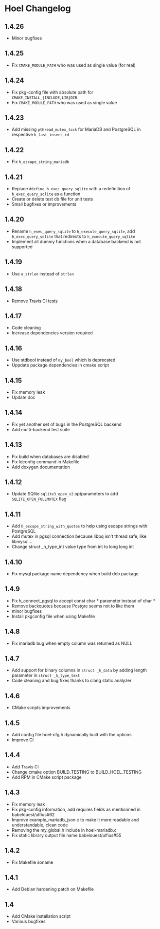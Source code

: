 # Hoel Changelog

## 1.4.26

- Minor bugfixes

## 1.4.25

- Fix `CMAKE_MODULE_PATH` who was used as single value (for real)

## 1.4.24

- Fix pkg-config file with absolute path for `CMAKE_INSTALL_{INCLUDE,LIB}DIR`
- Fix `CMAKE_MODULE_PATH` who was used as single value

## 1.4.23

- Add missing `pthread_mutex_lock` for MariaDB and PostgreSQL in respective `h_last_insert_id`

## 1.4.22

- Fix `h_escape_string_mariadb`

## 1.4.21

- Replace `#define h_exec_query_sqlite` with a redefinition of `h_exec_query_sqlite` as a function
- Create or delete test db file for unit tests
- Small bugfixes or improvements

## 1.4.20

- Rename `h_exec_query_sqlite` to `h_execute_query_sqlite`, add `h_exec_query_sqlite` that redirects to `h_execute_query_sqlite`
- Implement all dummy functions when a database backend is not supported

## 1.4.19

- Use `o_strlen` instead of `strlen`

## 1.4.18

- Remove Travis CI tests

## 1.4.17

- Code cleaning
- Increase dependencies version required

## 1.4.16

- Use stdbool instead of `my_bool` which is deprecated
- Uppdate package dependencies in cmake script

## 1.4.15

- Fix memory leak
- Update doc

## 1.4.14

- Fix yet another set of bugs in the PostgreSQL backend
- Add multi-backend test suite

## 1.4.13

- Fix build when databases are disabled
- Fix ldconfig command in Makefile
- Add doxygen documentation

## 1.4.12

- Update SQlite `sqlite3_open_v2` optparameters to add `SQLITE_OPEN_FULLMUTEX` flag

## 1.4.11

- Add `h_escape_string_with_quotes` to help using escape strings with PostgreSQL
- Add mutex in pgsql connection because libpq isn't thread safe, like libmysql...
- Change struct _h_type_int value type from int to long long int

## 1.4.10

- Fix mysql package name dependency when build deb package

## 1.4.9

- Fix h_connect_pgsql to accept const char * parameter instead of char *
- Remove backquotes because Postgre seems not to like them
- minor bugfixes
- Install pkgconfig file when using Makefile

## 1.4.8

- Fix mariadb bug when empty column was returned as NULL

## 1.4.7

- Add support for binary columns in `struct _h_data` by adding length parameter in `struct _h_type_text`
- Code cleaning and bug fixes thanks to clang static analyzer

## 1.4.6

- CMake scripts improvements

## 1.4.5

- Add config file hoel-cfg.h dynamically built with the options
- Improve CI

## 1.4.4

- Add Travis CI
- Change cmake option BUILD_TESTING to BUILD_HOEL_TESTING
- Add RPM in CMake script package

## 1.4.3

- Fix memory leak
- Fix pkg-config information, add requires fields as mentionned in babelouest/ulfius#62
- Improve example_mariadb_json.c to make it more readable and understandable, clean code
- Removing the my_global.h include in hoel-mariadb.c
- Fix static library output file name babelouest/ulfius#55

## 1.4.2

- Fix Makefile soname

## 1.4.1

- Add Debian hardening patch on Makefile

## 1.4

- Add CMake installation script
- Various bugfixes
